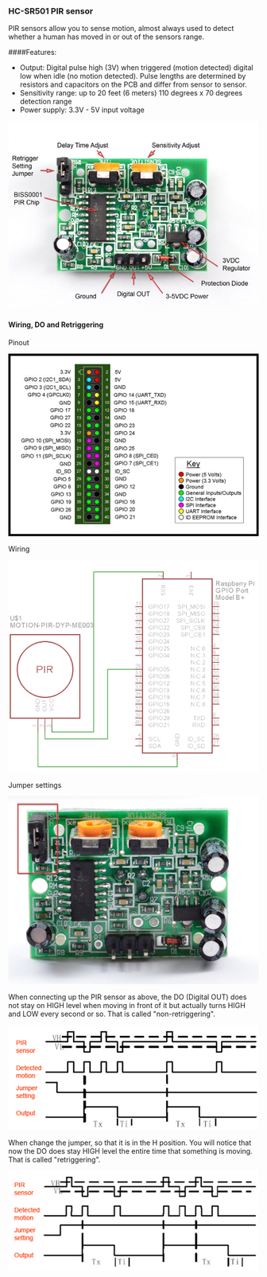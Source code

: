 ### **HC-SR501 PIR sensor**

PIR sensors allow you to sense motion, almost always used to detect whether a human has moved in or out of the sensors range.

####Features:

+ Output: Digital pulse high (3V) when triggered (motion detected) digital low when idle (no motion detected). Pulse lengths are determined by resistors and capacitors on the PCB and differ from sensor to sensor.
+ Sensitivity range: up to 20 feet (6 meters) 110 degrees x 70 degrees detection range
+ Power supply: 3.3V - 5V input voltage

![alttext](img/pir1.jpg)

#### **Wiring, DO and Retriggering**

Pinout

![alttex](img/pir2.jpg)

Wiring

![alttex](img/pir3.png)

Jumper settings

![alttex](img/pir6.jpg)

When connecting up the PIR sensor as above, the DO (Digital OUT) does not stay on HIGH level when moving in front of it but actually turns HIGH and LOW every second or so. That is called "non-retriggering".

![alttex](img/pir4.gif)

When change the jumper, so that it is in the H position. You will notice that now the DO does stay HIGH level the entire time that something is moving. That is called "retriggering".

![alttex](img/pir5.gif)
